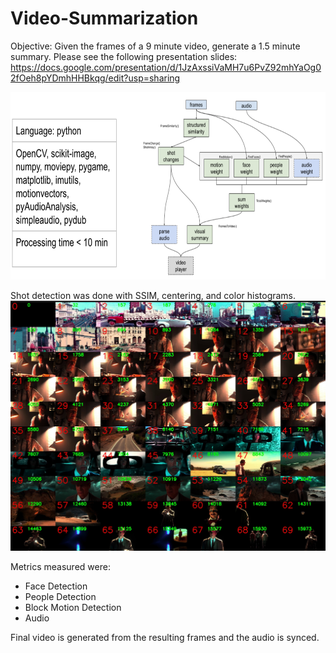 # Video-Summarization

Objective: Given the frames of a 9 minute video, generate a 1.5 minute summary. 
Please see the following presentation slides:<br>
https://docs.google.com/presentation/d/1JzAxssiVaMH7u6PvZ92mhYaOg02fOeh8pYDmhHHBkqg/edit?usp=sharing

 <img src="https://github.com/spesavento/Video-Summarization/blob/main/diagram.png" width="510" height="300.5">

Shot detection was done with SSIM, centering, and color histograms.
 <img src="https://github.com/spesavento/Video-Summarization/blob/main/collage.jpg" width="510" height="400">

Metrics measured were:
- Face Detection
- People Detection
- Block Motion Detection
- Audio

Final video is generated from the resulting frames and the audio is synced. 

